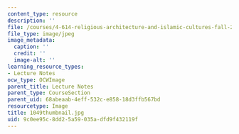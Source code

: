 ```yaml
---
content_type: resource
description: ''
file: /courses/4-614-religious-architecture-and-islamic-cultures-fall-2002/9c0ee95c8dd25a59035adfd9f432119f_1049thumbnail.jpg
file_type: image/jpeg
image_metadata:
  caption: ''
  credit: ''
  image-alt: ''
learning_resource_types:
- Lecture Notes
ocw_type: OCWImage
parent_title: Lecture Notes
parent_type: CourseSection
parent_uid: 68abeaab-4eff-532c-e858-18d3ffb567bd
resourcetype: Image
title: 1049thumbnail.jpg
uid: 9c0ee95c-8dd2-5a59-035a-dfd9f432119f
---
```

